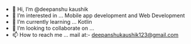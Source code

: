 - 👋 Hi, I’m @deepanshu kaushik
- 👀 I’m interested in ... Mobile app development and Web Development
- 🌱 I’m currently learning ... Kotlin
- 💞️ I’m looking to collaborate on ...
- 📫 How to reach me ... mail at:- deepanshukaushik123@gmail.com

<!---
deepanshukaushik123/deepanshukaushik123 is a ✨ special ✨ repository because its `README.md` (this file) appears on your GitHub profile.
You can click the Preview link to take a look at your changes.
--->
